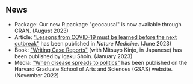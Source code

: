 ## News

<ul style="margin:0 0 5px;">
  <li><fontcustom>Package:</fontcustom> Our new R package <a href = "https://github.com/mmukaigawara/geocausal/" style = "text-decoration:none;">"geocausal"</a> is now available through CRAN. (August 2023)</li>
  <li><fontcustom>Article:</fontcustom> <a href="https://doi.org/10.1038/s41591-023-02377-6">"Lessons from COVID-19 must be learned before the next outbreak"</a> has been published in <i>Nature Medicine</i>. (June 2023)</li>
  <li><fontcustom>Book:</fontcustom> <a href="https://www.igaku-shoin.co.jp/book/detail/110486">"Writing Case Reports"</a> (with Mitsuyo Kinjo, in Japanese) has been published by Igaku Shoin. (January 2023)</li>
  <li><fontcustom>Media:</fontcustom> <a href="https://gsas.harvard.edu/news/when-disease-spreads-politics">"When disease spreads to politics"</a> has been published on the Harvard Graduate School of Arts and Sciences (GSAS) website. (November 2022)</li>
</ul>


<!-- {% for link in site.data.software.main %}

<li>
<div class="pub-row">
  <div class="col-sm-3 abbr" style="position: relative;padding-right: 15px;padding-left: 15px;">
    {% if link.image %} 
    <img src="{{ link.image }}" style="width=10%;">
    {% endif %}
  </div>
  <div class="col-sm-9" style="position: relative;padding-right: 15px;padding-left: 20px;">
      <div class="title"><a href="{{ link.pdf }}">{{ link.title }}</a></div>
      <div class="author">{{ link.authors }}</div>
      <div class="periodical"><em>{{ link.conference }}</em>
      </div>
    <div class="links">
      {% if link.pdf %} 
      <a href="{{ link.pdf }}" class="btn btn-sm z-depth-0" role="button" target="_blank" style="font-size:12px;">PDF</a>
      {% endif %}
      {% if link.code %} 
      <a href="{{ link.code }}" class="btn btn-sm z-depth-0" role="button" target="_blank" style="font-size:12px;">Code</a>
      {% endif %}
      {% if link.page %} 
      <a href="{{ link.page }}" class="btn btn-sm z-depth-0" role="button" target="_blank" style="font-size:12px;">Project Page</a>
      {% endif %}
    </div>
  </div>
</div>
</li>

<br>

{% endfor %}

</ol>
</div>
-->
